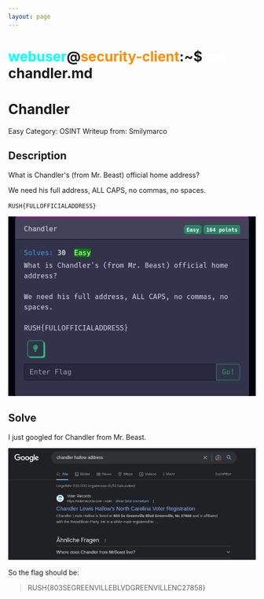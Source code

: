 ```yaml
---
layout: page
---
```


# <span style="color: cyan;">webuser</span>@<span style="color: darkorange;">security-client</span>:~$ <span style="color: white;">cat</span> chandler.md

# Chandler

Easy
Category: OSINT
Writeup from: Smilymarco

## Description

What is Chandler's (from Mr. Beast) official home address?

We need his full address, ALL CAPS, no commas, no spaces.

`RUSH{FULLOFFICIALADDRESS}`

![Challenge Picture](chandler.png)

## Solve

I just googled for Chandler from Mr. Beast.

![Chandler google request](chandler-google.png)

So the flag should be:

> RUSH{803SEGREENVILLEBLVDGREENVILLENC27858} 